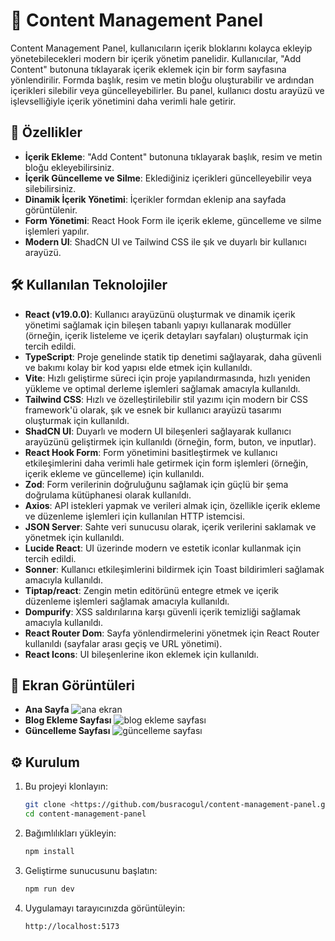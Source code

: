 # 📝 Content Management Panel

Content Management Panel, kullanıcıların içerik bloklarını kolayca ekleyip yönetebilecekleri modern bir içerik yönetim panelidir. Kullanıcılar, "Add Content" butonuna tıklayarak içerik eklemek için bir form sayfasına yönlendirilir. Formda başlık, resim ve metin bloğu oluşturabilir ve ardından içerikleri silebilir veya güncelleyebilirler. Bu panel, kullanıcı dostu arayüzü ve işlevselliğiyle içerik yönetimini daha verimli hale getirir.

## 🚀 Özellikler

- **İçerik Ekleme**: "Add Content" butonuna tıklayarak başlık, resim ve metin bloğu ekleyebilirsiniz.
- **İçerik Güncelleme ve Silme**: Eklediğiniz içerikleri güncelleyebilir veya silebilirsiniz.
- **Dinamik İçerik Yönetimi**: İçerikler formdan eklenip ana sayfada görüntülenir.
- **Form Yönetimi**: React Hook Form ile içerik ekleme, güncelleme ve silme işlemleri yapılır.
- **Modern UI**: ShadCN UI ve Tailwind CSS ile şık ve duyarlı bir kullanıcı arayüzü.

## 🛠️ Kullanılan Teknolojiler

- **React (v19.0.0)**: Kullanıcı arayüzünü oluşturmak ve dinamik içerik yönetimi sağlamak için bileşen tabanlı yapıyı kullanarak modüller (örneğin, içerik listeleme ve içerik detayları sayfaları) oluşturmak için tercih edildi.
- **TypeScript**: Proje genelinde statik tip denetimi sağlayarak, daha güvenli ve bakımı kolay bir kod yapısı elde etmek için kullanıldı.
- **Vite**: Hızlı geliştirme süreci için proje yapılandırmasında, hızlı yeniden yükleme ve optimal derleme işlemleri sağlamak amacıyla kullanıldı.
- **Tailwind CSS**: Hızlı ve özelleştirilebilir stil yazımı için modern bir CSS framework'ü olarak, şık ve esnek bir kullanıcı arayüzü tasarımı oluşturmak için kullanıldı.
- **ShadCN UI**: Duyarlı ve modern UI bileşenleri sağlayarak kullanıcı arayüzünü geliştirmek için kullanıldı (örneğin, form, buton, ve inputlar).
- **React Hook Form**: Form yönetimini basitleştirmek ve kullanıcı etkileşimlerini daha verimli hale getirmek için form işlemleri (örneğin, içerik ekleme ve güncelleme) için kullanıldı.
- **Zod**: Form verilerinin doğruluğunu sağlamak için güçlü bir şema doğrulama kütüphanesi olarak kullanıldı.
- **Axios**: API istekleri yapmak ve verileri almak için, özellikle içerik ekleme ve düzenleme işlemleri için kullanılan HTTP istemcisi.
- **JSON Server**: Sahte veri sunucusu olarak, içerik verilerini saklamak ve yönetmek için kullanıldı.
- **Lucide React**: UI üzerinde modern ve estetik iconlar kullanmak için tercih edildi.
- **Sonner**: Kullanıcı etkileşimlerini bildirmek için Toast bildirimleri sağlamak amacıyla kullanıldı.
- **Tiptap/react**: Zengin metin editörünü entegre etmek ve içerik düzenleme işlemleri sağlamak amacıyla kullanıldı.
- **Dompurify**: XSS saldırılarına karşı güvenli içerik temizliği sağlamak amacıyla kullanıldı.
- **React Router Dom**: Sayfa yönlendirmelerini yönetmek için React Router kullanıldı (sayfalar arası geçiş ve URL yönetimi).
- **React Icons**: UI bileşenlerine ikon eklemek için kullanıldı.


## 📸 Ekran Görüntüleri
- **Ana Sayfa**
  ![ana ekran](https://github.com/user-attachments/assets/acb58713-85e6-4680-9dc0-c926a7077996)
- **Blog Ekleme Sayfası**
 ![blog ekleme sayfası](https://github.com/user-attachments/assets/152f19df-a2f7-4126-a964-0c45aec28bc7)
- **Güncelleme Sayfası**
 ![güncelleme sayfası](https://github.com/user-attachments/assets/52254337-5b93-42bd-ae54-e2809302bb65)


## ⚙️ Kurulum

1. Bu projeyi klonlayın:
   ```bash
   git clone <https://github.com/busracogul/content-management-panel.git>
   cd content-management-panel
   ```
2. Bağımlılıkları yükleyin:
   ```bash
   npm install
   ```
3. Geliştirme sunucusunu başlatın:
   ```bash
   npm run dev
   ```
4. Uygulamayı tarayıcınızda görüntüleyin:
   ```bash
   http://localhost:5173
   ```

